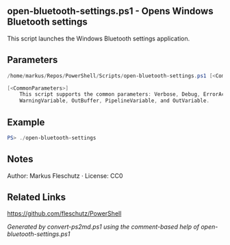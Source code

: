 ## open-bluetooth-settings.ps1 - Opens Windows Bluetooth settings

This script launches the Windows Bluetooth settings application.

## Parameters
```powershell
/home/markus/Repos/PowerShell/Scripts/open-bluetooth-settings.ps1 [<CommonParameters>]

[<CommonParameters>]
    This script supports the common parameters: Verbose, Debug, ErrorAction, ErrorVariable, WarningAction, 
    WarningVariable, OutBuffer, PipelineVariable, and OutVariable.
```

## Example
```powershell
PS> ./open-bluetooth-settings

```

## Notes
Author: Markus Fleschutz · License: CC0

## Related Links
https://github.com/fleschutz/PowerShell

*Generated by convert-ps2md.ps1 using the comment-based help of open-bluetooth-settings.ps1*
